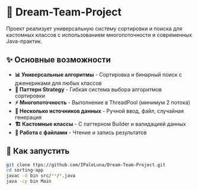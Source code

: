 # 💫 Dream-Team-Project

Проект реализует универсальную систему сортировки и поиска для кастомных классов с использованием многопоточности и современных Java-практик.

## ✨ Основные возможности

- **📊 Универсальные алгоритмы** - Сортировка и бинарный поиск с дженериками для любых классов
- **🔀 Паттерн Strategy** - Гибкая система выбора алгоритмов сортировки
- **⚡ Многопоточность** - Выполнение в ThreadPool (минимум 2 потока)
- **🎯 Несколько источников данных** - Ручной ввод, файл, случайная генерация
- **🏗️ Кастомные классы** - С паттерном Builder и валидацией данных
- **📝 Работа с файлами** - Чтение и запись результатов


## 🚀 Как запустить

```bash
git clone ttps://github.com/IPaleLuna/Dream-Team-Project.git
cd sorting-app
javac -d bin src/**/*.java
java -cp bin Main
```

